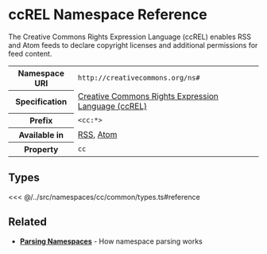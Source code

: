 # ccREL Namespace Reference

The Creative Commons Rights Expression Language (ccREL) enables RSS and Atom feeds to declare copyright licenses and additional permissions for feed content.

<table>
  <tbody>
    <tr>
      <th>Namespace URI</th>
      <td><code>http://creativecommons.org/ns#</code></td>
    </tr>
    <tr>
      <th>Specification</th>
      <td><a href="https://creativecommons.org/ns" target="_blank">Creative Commons Rights Expression Language (ccREL)</a></td>
    </tr>
    <tr>
      <th>Prefix</th>
      <td><code>&lt;cc:*&gt;</code></td>
    </tr>
    <tr>
      <th>Available in</th>
      <td><a href="/reference/feeds/rss">RSS</a>, <a href="/reference/feeds/atom">Atom</a></td>
    </tr>
    <tr>
      <th>Property</th>
      <td><code>cc</code></td>
    </tr>
  </tbody>
</table>

## Types

<<< @/../src/namespaces/cc/common/types.ts#reference

## Related

- **[Parsing Namespaces](/parsing/namespaces)** - How namespace parsing works
